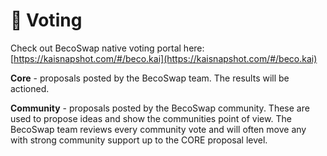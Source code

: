 # 📒 Voting

Check out BecoSwap native voting portal here: [https://kaisnapshot.com/#/beco.kai](https://kaisnapshot.com/#/beco.kai)

**Core** - proposals posted by the BecoSwap team. The results will be actioned.

**Community** - proposals posted by the BecoSwap community. These are used to propose ideas and show the communities point of view. The BecoSwap team reviews every community vote and will often move any with strong community support up to the CORE proposal level.
